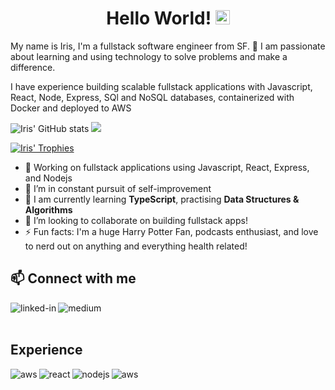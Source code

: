 <h1 align="center">Hello World! <img src="https://media.giphy.com/media/hvRJCLFzcasrR4ia7z/giphy.gif" width="23px"></h1>
My name is Iris, I'm a fullstack software engineer from SF. 🌉 I am passionate about learning and using technology to solve problems and make a difference. 

I have experience building scalable fullstack applications with Javascript, React, Node, Express, SQl and NoSQL databases, containerized with Docker and deployed to AWS

![Iris' GitHub stats](https://github-readme-stats.vercel.app/api?username=irisj23&hide=stars&count_private=true&show_icons=true&theme=tokyonight)
[![](https://github-readme-streak-stats.herokuapp.com/?user=irisj23&theme=tokyonight)](https://github.com/irisj23)

[![Iris' Trophies](https://github-profile-trophy.vercel.app/?username=irisj23&theme=radical&column=4&margin-w=6&margin-h=5&title=Commit,PullRequest,Repositories)](https://github.com/ryo-ma/github-profile-trophy)


- 🔭 Working on fullstack applications using Javascript, React, Express, and Nodejs
- 🧠 I’m in constant pursuit of self-improvement
- 🌱 I am currently learning **TypeScript**, practising **Data Structures & Algorithms**
- 💞️ I’m looking to collaborate on building fullstack apps!
- ⚡ Fun facts: I'm a huge Harry Potter Fan, podcasts enthusiast, and love to nerd out on anything and everything health related! 



## 📫 Connect with me
[<img align="left" alt="linked-in" src="https://img.shields.io/badge/linkedin-%230077B5.svg?&style=for-the-badge&logo=linkedin&logoColor=white" />](https://www.linkedin.com/in/irisxuejiang)
[<img align="left" alt="medium" src="https://img.shields.io/badge/medium-%2312100E.svg?&style=for-the-badge&logo=medium&logoColor=white" />]()

<br>
<br>

## Experience
<img align="left" alt="aws" src="https://img.shields.io/badge/javascript-js-orange?style=for-the-badge&logo=appveyor" />
<img align="left" alt="react" src="https://img.shields.io/badge/react%20-%2320232a.svg?&style=for-the-badge&logo=react&logoColor=%2361DAFB" />
<img align="left" alt="nodejs" src="https://img.shields.io/badge/node.js%20-%2343853D.svg?&style=for-the-badge&logo=node.js&logoColor=white" />
<img align="left" alt="aws" src="https://img.shields.io/badge/Amazon%20AWS-%23232F3E?logo=amazon-aws&logoColor=white&style=for-the-badge" />

<br>
<br>
<!---
irisj23/irisj23 is a ✨ special ✨ repository because its `README.md` (this file) appears on your GitHub profile.
You can click the Preview link to take a look at your changes.
--->
